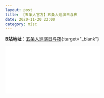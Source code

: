 ```yaml
---
layout: post
title: 【五条人官方】五条人巡演日与夜
date: 2020-11-20 22:00
category: misc
---
```

**B站地址**：[五条人巡演日与夜](https://www.bilibili.com/video/BV1r54y1z7pT){:target="_blank"}

<div class="iframe-container">
<iframe class="responsive-iframe" src="//player.bilibili.com/player.html?aid=842842632&bvid=BV1r54y1z7pT&cid=257753188&page=1" frameborder="no" allowfullscreen="true"></iframe>
</div>
